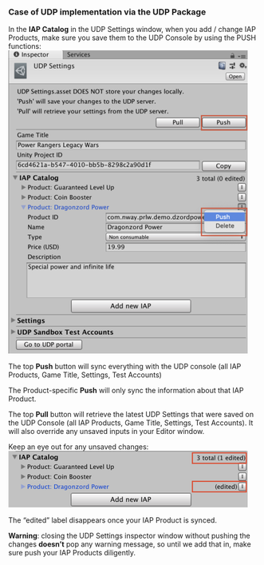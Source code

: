 ### Case of UDP implementation via the UDP Package

In the **IAP Catalog** in the UDP Settings window, when you add / change IAP Products, make sure you save them to the UDP Console by using the PUSH functions:
![img](images/image_60.png)

The top **Push** button will sync everything with the UDP console (all IAP Products, Game Title, Settings, Test Accounts)

The Product-specific **Push** will only sync the information about that IAP Product.

The top **Pull** button will retrieve the latest UDP Settings that were saved on the UDP Console (all IAP Products, Game Title, Settings, Test Accounts). It will also override any unsaved inputs in your Editor window.

Keep an eye out for any unsaved changes:
![img](images/image_61.png)

The “edited” label disappears once your IAP Product is synced.

**Warning**: closing the UDP Settings inspector window without pushing the changes **doesn’t** pop any warning message, so until we add that in, make sure push your IAP Products diligently.